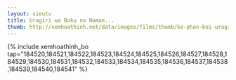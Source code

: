 ```yaml
---
layout: sieutv
title: Uragiri wa Boku no Namae...
thumb: http://xemhoathinh.net/data/images/films/thumb/ke-phan-boi-uragiri-wa-boku-no-namae-wo-shitteiru-2013.jpg
---
```

{% include xemhoathinh_bo tap="184520,184521,184522,184523,184524,184525,184526,184527,184528,184529,184530,184531,184532,184533,184534,184535,184536,184537,184538,184539,184540,184541" %} 
